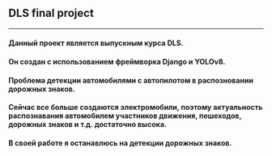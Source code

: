 ## DLS final project<br>
---
#### Данный проект является выпускным курса DLS.<br>
#### Он создан с использованием фреймворка Django и YOLOv8.
#### Проблема детекции автомобилями с автопилотом в распозновании дорожных знаков. 
#### Сейчас все больше создаются электромобили, поэтому актуальность распознавания автомобилем участников движения, пешеходов, дорожных знаков и т.д. достаточно высока. 
#### В своей работе я останавлюсь на детекции дорожных знаков.